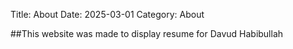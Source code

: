 Title: About 
Date: 2025-03-01
Category: About

##This website was made to display resume for Davud Habibullah

